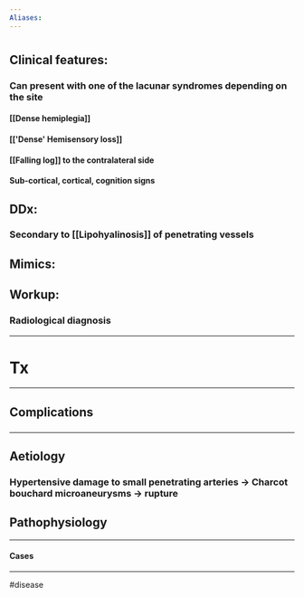 ```yaml
---
Aliases:
---
```

# 
## Clinical features:
### Can present with one of the lacunar syndromes depending on the site
#### [[Dense hemiplegia]]
#### [['Dense' Hemisensory loss]]
#### [[Falling log]] to the contralateral side 
#### Sub-cortical, cortical, cognition signs
## DDx:
### Secondary to [[Lipohyalinosis]] of penetrating vessels
## Mimics:
###
## Workup:
### Radiological diagnosis
---
# Tx

---
## Complications
###

---
## Aetiology
### Hypertensive damage to small penetrating arteries -> Charcot bouchard microaneurysms -> rupture
## Pathophysiology

---
#### Cases


---
#disease 